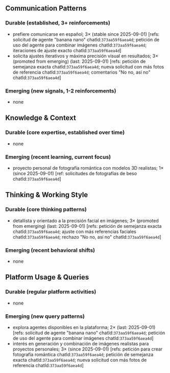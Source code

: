 ## Communication Patterns
### Durable (established, 3+ reinforcements)
- prefiere comunicarse en español; 3× (stable since 2025-09-01) [refs: solicitud de agente "banana nano" chatId:`373aa59f6aea4d`; petición de uso del agente para combinar imágenes chatId:`373aa59f6aea4d`; iteraciones de ajuste exacto chatId:`373aa59f6aea4d`]
- solicita ajustes iterativos y máxima precisión visual en resultados; 3× (promoted from emerging) (last: 2025-09-01) [refs: petición de semejanza exacta chatId:`373aa59f6aea4d`; nueva solicitud con más fotos de referencia chatId:`373aa59f6aea4d`; comentarios "No no, así no" chatId:`373aa59f6aea4d`]

### Emerging (new signals, 1-2 reinforcements)
- none

## Knowledge & Context
### Durable (core expertise, established over time)
- none

### Emerging (recent learning, current focus)
- proyecto personal de fotografía romántica con modelos 3D realistas; 1× (since 2025-09-01) [ref: solicitudes de fotografías de beso chatId:`373aa59f6aea4d`]

## Thinking & Working Style
### Durable (core thinking patterns)
- detallista y orientado a la precisión facial en imágenes; 3× (promoted from emerging) (last: 2025-09-01) [refs: petición de semejanza exacta chatId:`373aa59f6aea4d`; ajuste con más referencias faciales chatId:`373aa59f6aea4d`; rechazo "No no, así no" chatId:`373aa59f6aea4d`]

### Emerging (recent behavioral shifts)
- none

## Platform Usage & Queries
### Durable (regular platform activities)
- none

### Emerging (new query patterns)
- explora agentes disponibles en la plataforma; 2× (last: 2025-09-01) [refs: solicitud de agente "banana nano" chatId:`373aa59f6aea4d`; petición de uso del agente para combinar imágenes chatId:`373aa59f6aea4d`]
- interés en generación y combinación de imágenes realistas para proyectos personales; 3× (since 2025-09-01) [refs: petición para crear fotografía romántica chatId:`373aa59f6aea4d`; petición de semejanza exacta chatId:`373aa59f6aea4d`; nueva solicitud con más fotos de referencia chatId:`373aa59f6aea4d`]